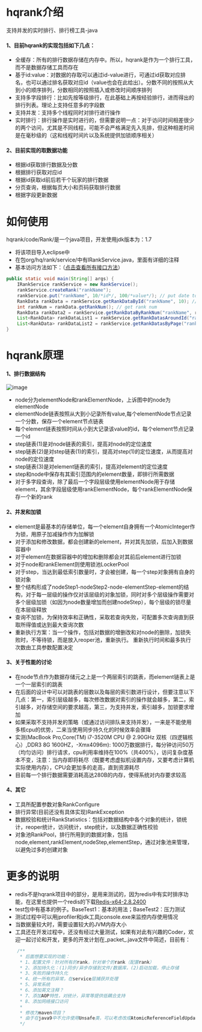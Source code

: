 
# hqrank介绍
支持并发的实时排行、排行榜工具-java

#### 1、目前hqrank的实现包括如下几点：  
* 全缓存：所有的排行数据存储在内存中。所以，hqrank是作为一个排行工具，而不是数据存储工具而存在
* 基于id:value：对数据的存取可以通过id-value进行，可通过id获取对应排名，也可以通过排名获取对应id（value也会在此给出）。分数不同的按照从大到小的顺序排列，分数相同的按照插入或修改时间顺序排列
* 支持多字段排行：比如先按等级排行，在此基础上再按经验排行，进而得出的排行列表。理论上支持任意多的字段数
* 支持并发：支持多个线程同时对排行进行操作
* 实时排行：排行操作是实时进行的，但需要说明一点：对于访问时间相差很少的两个访问，尤其是不同线程，可能不会严格满足先入先排，但这种相差时间是在毫秒级的（这和线程时间片以及系统提供加锁顺序相关）

#### 2、目前实现的取数据功能
* 根据id获取排行数据及分数
* 根据排行获取对应id
* 根据id获取id前后若干个玩家的排行数据
* 分页查询，根据每页大小和页码获取排行数据
* 根据字段更新数据

#  如何使用

hqrank/code/Rank/是一个java项目，开发使用jdk版本为：1.7  
* 将该项目导入eclipse中  
* 在包org/hq/rank/service/中有IRankService.java，里面有详细的注释  
* 基本访问方法如下：（[点击查看所有接口方法](https://github.com/xuerong/hqrank/blob/master/code/Rank/src/org/hq/rank/service/IRankService.java)）
```Java
public static void main(String[] args) {
	IRankService rankService = new RankService();
	rankService.createRank("rankName");
	rankService.put("rankName", 10/*id*/, 100/*value*/); // put date to rank
	RankData rankData = rankService.getRankDataById("rankName", 10); // get date by id
	int rankNum = rankData.getRankNum(); // get rank num
	RankData rankData2 = rankService.getRankDataByRankNum("rankName", rankNum); // get date by rankNum
	List<RankData> rankDataList1 = rankService.getRankDatasAroundId("rankName", testId, 3, 6); // get date by id,and ranks around this id
	List<RankData> rankDataList2 = rankService.getRankDatasByPage("rankName", 7/*page*/, 9/*pageSize*/); // get date by page
}
```
# hqrank原理
#### 1、排行数据结构
![image](https://github.com/xuerong/hqrank/blob/master/resource/hqrank-datastructure.jpg)
* node分为elementNode和rankElementNode，上诉图中的node为elementNode
* elementNode链表按照从大到小记录所有value,每个elementNode节点记录一个分数，保存一个element节点链表
* 每个element链表按照时间从小到大记录该value的id，每个element节点记录一个id
* step链表(1)是对node链表的索引，提高对node的定位速度
* step链表(2)是对step链表(1)的索引，提高对step(1)的定位速度，从而提高对node的定位速度
* step链表(3)是对element链表的索引，提高对element的定位速度
* step和node中保存有其索引范围内的element数量，即排行所需数据
* 对于多字段查询，除了最后一个字段层级使用elementNode用于存储element，其余字段层级使用rankElementNode，每个rankElementNode保存一个新的rank

#### 2、并发和加锁
* element是最基本的存储单位，每一个element自身拥有一个AtomicInteger作为锁，用原子加减操作作为加解锁
* 对于添加和修改数据，都会创建新的element，并对其先加锁，后加入到数据容器中
* 对于element在数据容器中的增加和删除都会对其前后element进行加锁
* 对于node和rankElement则使用锁池LockerPool
* 对于step，当达到最低索引数量时，才会被创建，每一个step对象拥有自身的锁对象
* 整个结构形成了nodeStep1-nodeStep2-node-elementStep-element的结构，对于每一层级的操作仅对该层级的对象加锁，同时对多个层级操作需要对多个层级加锁（如因为node数量增加而创建nodeStep），每个层级的锁尽量在本层级释放
* 查询不加锁，为保持效率和正确性，采取若查询失败，可配置多次查询直到获取所得值或达到最大查询次数
* 重新执行方案：当一个操作，包括对数据的增删改和对node的删除，加锁失败时，不等待锁，而是放入reoper池，重新执行。 重新执行时间和最多执行次数由工具参数配置决定  
 
#### 3、关于性能的讨论
* 在node节点作为数据存储元之上是一个两层索引的跳表，而element链表上是一个一层索引的跳表
* 在后面的设计中可以对跳表的层数以及每层的索引数进行设计，但要注意以下几点：第一，索引层级越多，每次修改数据对索引的操作就会越多，第二，索引越多，对存储空间的要求越高，第三，为支持并发，索引越多，加锁要求增加
* 如果采取不支持并发的策略（或通过访问排队来支持并发），一来是不能使用多核cpu的优势，二来当使用同步持久化的时候效率会骤降 
* 实测(MacBook Pro,Core(TM) i7-3520M CPU @ 2.90GHz 双核（四逻辑核心）,DDR3 8G 1600HZ，-Xmx4096m):
1000万数据排行，每分钟访问50万（均匀访问）排行请求，cpu利用率维持在100%（共400%），访问复杂度基本不变，注意：当内存即将耗尽（既要考虑虚拟机设置内存，又要考虑计算机实际使用内存），CPU会更加多的走高，直到资源耗尽
* 目前每一个排行数据需要消耗高达280B的内存，使得系统对内存要求较高

#### 4、其它
* 工具所配置参数对象RankConfigure
* 排行异常(目前还没有具体实现)RankException
* 数据校验和统计RankStatistics：包括对数据结构中各个对象的统计，锁统计，reoper统计，访问统计，step统计，以及数据正确性校验
* 对象池RankPool，排行所用到的数据对象，包括node,element,rankElement,nodeStep,elementStep，通过对象池来管理，以避免过多的创建对象   

# 更多的说明
* redis不是hqrank项目中的部分，是用来测试的，因为redis中有实时排序功能，在这里也提供一个redis的下载[Redis-x64-2.8.2400](http://pan.baidu.com/s/1o87v5s2)
* test包中有基本的例子。BaseTest1：基本的用法；BaseTest2：压力测试
* 测试过程中可以用jprofiler和jdk工具jconsole.exe来监控内存使用情况
* 当数据量较大时，需要设置较大的JVM内存大小
* 工具还在开发过程中，还没有经过大量测试，如果有对此有兴趣的Coder，欢迎一起讨论和开发，更多的开发计划在_packet_.java文件中简述，目前有：
```Java
	/**
	 * 后面想要实现的功能：
	 * 1、配置文件：针对所有的rank，针对单个的rank（配置rank）
	 * 2、添加持久化：(1)同步/异步存储到文件/数据库，(2)启动加载，停止存储
	 * 3、失败的操作持久化
	 * 4、统一所有的异常，在service层捕获并处理
	 * 5、异常系统
	 * 6、添加英文注释？
	 * 7、添加AOP特性，对统计，异常等提供低耦合支持
	 * 8、添加网络接口访问
	 * 
	 * 修改为maven项目？
	 * 由于在java9中不允许使用Unsafe类，可以考虑改成AtomicReferenceFieldUpdater
	 */
```
